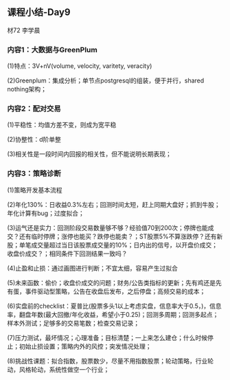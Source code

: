 ## 课程小结-Day9

材72 李学晨



### 内容1：大数据与GreenPlum

(1)特点：3V+nV(volume, velocity, varitety, veracity)

(2)Greenplum：集成分析；单节点postgresql的组装，便于并行，shared nothing架构；



### 内容2：配对交易

(1)平稳性：均值方差不变，则成为宽平稳

(2)协整性：d阶单整

(3)相关性是一段时间内回报的相关性，但不能说明长期表现；



### 内容3：策略诊断

(1)策略开发基本流程

(2)年化130%：日收益0.3%左右；回测时间太短，赶上同期大盘好；抓到牛股；年化计算有bug；过度拟合；

(3)运气还是实力：回测阶段交易数量够不够？经验值70到200次；停牌也能成交？还有临时停牌；涨停也能买？跌停也能卖？；ST股票5%不算涨跌停？还有新股；单笔成交量超过当日该股票成交量的10%；日内出的信号，以开盘价成交；收盘价成交？；相同条件下回测结果一致吗？

(4)止盈和止损：通过画图进行判断；不宜太细，容易产生过拟合

(5)未来函数：偷价；收盘价成交的问题；财务/公告类指标的更新；先有鸡还是先有蛋，事件驱动型策略，公告在收盘后发布，之后停盘；高频交易的成本；

(6)实盘前的checklist：夏普比(股票多头1以上考虑实盘，信息率大于0.5，)，信息率，翻盘年数(最大回撤/年化收益，希望小于0.25)；回测多周期；回测多起点；样本外测试；足够多的交易笔数；检查交易记录；

(7)压力测试，最坏情况；心理准备；目标清楚；一上来怎么建仓；什么时候停止；初始止损设置；策略内外的风控；突发情况处理；

(8)挑战性课题：拟合指数，股票数少，尽量不用指数股票；轮动策略，行业轮动，风格轮动，系统性做空一个行业；



